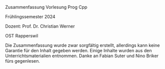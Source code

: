 Zusammenfassung Vorlesung Prog Cpp

Frühlingssemester 2024

Dozent: Prof. Dr. Christian Werner

OST Rapperswil


Die Zusammenfassung wurde zwar sorgfältig erstellt, allerdings kann keine Garantie für den Inhalt gegeben werden.
Einige Inhalte wurden aus den Unterrichtsmaterialien entnommen.
Danke an Fabian Suter und Nino Briker fürs gegenlesen.